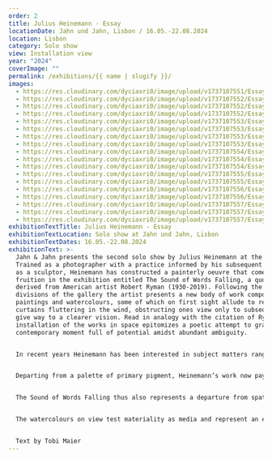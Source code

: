 ```yaml
---
order: 2
title: Julius Heinemann - Essay
locationDate: Jahn und Jahn, Lisbon / 16.05.-22.08.2024
location: Lisbon
category: Solo show
view: Installation view
year: "2024"
coverImage: ""
permalink: /exhibitions/{{ name | slugify }}/
images:
  - https://res.cloudinary.com/dyciaxri0/image/upload/v1737107551/Essay%20-%20formatted/202405_Jahn_und_Jahn_Lisbon/Heinemann_Essay_Jahn-und-Jahn_Lisbon_01_Pedro-Tropa_web_h2xsqk.jpg
  - https://res.cloudinary.com/dyciaxri0/image/upload/v1737107552/Essay%20-%20formatted/202405_Jahn_und_Jahn_Lisbon/Heinemann_Essay_Jahn-und-Jahn_Lisbon_15_web_sslh58.jpg
  - https://res.cloudinary.com/dyciaxri0/image/upload/v1737107552/Essay%20-%20formatted/202405_Jahn_und_Jahn_Lisbon/Heinemann_Essay_Jahn-und-Jahn_Lisbon_17_web_ffo3ok.jpg
  - https://res.cloudinary.com/dyciaxri0/image/upload/v1737107552/Essay%20-%20formatted/202405_Jahn_und_Jahn_Lisbon/Heinemann_Essay_Jahn-und-Jahn_Lisbon_10_web_iv2nuq.jpg
  - https://res.cloudinary.com/dyciaxri0/image/upload/v1737107553/Essay%20-%20formatted/202405_Jahn_und_Jahn_Lisbon/Heinemann_Essay_Jahn-und-Jahn_Lisbon_13_web_bhycen.jpg
  - https://res.cloudinary.com/dyciaxri0/image/upload/v1737107553/Essay%20-%20formatted/202405_Jahn_und_Jahn_Lisbon/Heinemann_Essay_Jahn-und-Jahn_Lisbon_07_web_ba00qy.jpg
  - https://res.cloudinary.com/dyciaxri0/image/upload/v1737107553/Essay%20-%20formatted/202405_Jahn_und_Jahn_Lisbon/Heinemann_Essay_Jahn-und-Jahn_Lisbon_09_web_npvcki.jpg
  - https://res.cloudinary.com/dyciaxri0/image/upload/v1737107553/Essay%20-%20formatted/202405_Jahn_und_Jahn_Lisbon/Heinemann_Essay_Jahn-und-Jahn_Lisbon_16_web_dbredm.jpg
  - https://res.cloudinary.com/dyciaxri0/image/upload/v1737107554/Essay%20-%20formatted/202405_Jahn_und_Jahn_Lisbon/Heinemann_Essay_Jahn-und-Jahn_Lisbon_04_web_wrphqn.jpg
  - https://res.cloudinary.com/dyciaxri0/image/upload/v1737107554/Essay%20-%20formatted/202405_Jahn_und_Jahn_Lisbon/Heinemann_Essay_Jahn-und-Jahn_Lisbon_14_web_kasv0g.jpg
  - https://res.cloudinary.com/dyciaxri0/image/upload/v1737107554/Essay%20-%20formatted/202405_Jahn_und_Jahn_Lisbon/Heinemann_Essay_Jahn-und-Jahn_Lisbon_02_web_lzdyny.jpg
  - https://res.cloudinary.com/dyciaxri0/image/upload/v1737107555/Essay%20-%20formatted/202405_Jahn_und_Jahn_Lisbon/Heinemann_Essay_Jahn-und-Jahn_Lisbon_12_web_irqyyx.jpg
  - https://res.cloudinary.com/dyciaxri0/image/upload/v1737107555/Essay%20-%20formatted/202405_Jahn_und_Jahn_Lisbon/Heinemann_Essay_Jahn-und-Jahn_Lisbon_19_Pedro-Tropa_web_zjdnmw.jpg
  - https://res.cloudinary.com/dyciaxri0/image/upload/v1737107556/Essay%20-%20formatted/202405_Jahn_und_Jahn_Lisbon/Heinemann_Essay_Jahn-und-Jahn_Lisbon_06_Pedro-Tropa_web_htvwwi.jpg
  - https://res.cloudinary.com/dyciaxri0/image/upload/v1737107556/Essay%20-%20formatted/202405_Jahn_und_Jahn_Lisbon/Heinemann_Essay_Jahn-und-Jahn_Lisbon_05_Pedro-Tropa_web_mlzjtv.jpg
  - https://res.cloudinary.com/dyciaxri0/image/upload/v1737107557/Essay%20-%20formatted/202405_Jahn_und_Jahn_Lisbon/Heinemann_Essay_Jahn-und-Jahn_Lisbon_03_web_jao2mh.jpg
  - https://res.cloudinary.com/dyciaxri0/image/upload/v1737107557/Essay%20-%20formatted/202405_Jahn_und_Jahn_Lisbon/Heinemann_Essay_Jahn-und-Jahn_Lisbon_18_Pedro-Tropa_web_vknai5.jpg
  - https://res.cloudinary.com/dyciaxri0/image/upload/v1737107557/Essay%20-%20formatted/202405_Jahn_und_Jahn_Lisbon/Heinemann_Essay_Jahn-und-Jahn_Lisbon_11_web_afrloj.jpg
exhibitionTextTitle: Julius Heinemann - Essay
exhibitionTextLocation: Solo show at Jahn und Jahn, Lisbon
exhibitionTextDates: 16.05.-22.08.2024
exhibitionText: >-
  Jahn & Jahn presents the second solo show by Julius Heinemann at the gallery.
  Trained as a photographer with a practice informed by his subsequent studies
  as a sculptor, Heinemann has constructed a painterly oeuvre that comes to
  fruition in the exhibition entitled The Sound of Words Falling, a quote
  derived from American artist Robert Ryman (1930-2019). Following the natural
  divisions of the gallery the artist presents a new body of work composed of
  paintings and watercolours, some of which on first sight allude to represent
  curtains fluttering in the wind, obstructing ones view only to subsequently
  give way to a clearer vision. Read in analogy with the citation of Ryman, the
  installation of the works in space epitomizes a poetic attempt to grasp the
  contemporary moment full of potential amidst abundant ambiguity.


  In recent years Heinemann has been interested in subject matters ranging from the transformation of painting in history to the developments of photography from the camera obscura as a large eye apparatus into modernity – all the way thinking sculpturally and architecturally. Balls and rocks have served as placeholders in his works eliciting children games or playground experiences. Elsewhere a vertically suspended sundial beam broke the exhibition vista, while an angle at the tip of a removed ceiling dwelled on a galleries former height limit (Camera Lucida (Roman Road, London) 2014). If in previous series Heinemann has also challenged classical painting with a paint roller or impregnated walls and other supports with poetic traces generated by the spray can, these works also evoked the memories of the late 1990’s Munich urban hip-hop era as manifested in the Graffiti Hall of Fame and to which the artist contributed as a teenager.


  Departing from a palette of primary pigment, Heinemann’s work now pays witness to the interplay of colours, with brush strokes that evidence the tension between landscapes and opacities. His paintings reference architectural elements that are geometrically structured and rectangular, their layers tracing a palimpsest of actions, with gestures of colours receding into the background, re-emerging organically and alluding to myriad temporalities: the longer the process of creation lasts, it seems, the less imminent meaning surfaces.


  The Sound of Words Falling thus also represents a departure from spatial painting installations in the artists practice, as inherent to the concept of fresco painting. Inspired by his studies of the Danish philosopher Søren Kierkegaard’s studies on existentialism, Heidegger’s quest for being and turn from modern subjectivism as well as Novalis’ influence on early Jena romanticism, Heinemann’s work on view is geared towards an understanding of what we perceive and a questioning of how we process information and construct reality. The artist explores space through drawing with paint, relying on the interplay and dependability between light and the structure of volume. Reflecting on site and notions of site as experience, the paintings and watercolours emanate the desire to overlap with reality through a painterly process, addressing the complexity mediated by social location, indeterminacy as well as ontological equivocacy. The works on view at The Sound of Words Falling stem from a studio production and represent a move away from the spray can, employing brushes for the first time. They thus transmit a sense of fragility or realisation akin to tropes of mind games, abstract connections, the ephemeral, daydreaming, the unreal, fantasy, that connect the viewers subjectivity with a metaphysical tincture of being, merging our own existence with reality.


  The watercolours on view test materiality as media and represent an extended exploration of pictorial elements, letting the process run free, a modus operandi close to expressionist painting. In line with prior productions, the works on view in The Sound of Words Falling toy with the perception of ephemeral light in the studio, thrown and cascading shadows – they are pictures that take on a life of their own. Light reflections acquire different shades of grey as a narrative of projections and superimpositions. While the watercolours are additive, in the paintings the colours do overlap subtractively. Where previously the white wall was the reference in Heinemann’s paintings, now the texture of the canvas has become the common denominator. A sanded surface contains moments and colour nuances recorded in the winter days of Berlin, sparks of colour are emanating from a muddy primer. The viewer encounters a classic exhibition that focuses on the existentialist, subjectivist and romantic notions of being in the world derived from the artist’s own subjectivity and relayed in the individual works as signifiers of vital force.


  Text by Tobi Maier
---
```

